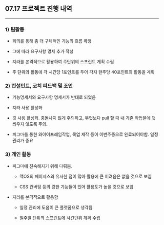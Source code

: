 ## 07.17 프로젝트 진행 내역

---

### 1) 팀활동

- 회의를 통해 좀 더 구체적인 기능의 흐름 확정

- 그에 따라 요구사항 명세 추가 작성

- 지라를 본격적으로 활용하여 주단위의 스프린트 계획 수립

- 주 단위의 활동에 각 시간당 1포인트를 두어 각자 한주당 40포인트의 활동을 계획 

### 2) 컨설턴트, 코치 피드백 및 조언

-  기능명세서와 요구사항 명세서가 반대로 되었음

- 지라 사용 활성화

- 깃 사용 활성화. 충돌나지 않게 주의하고, 무엇보다 pull 할 때 내 기존 작업물에 덧씌우지 않도록 주의.   

- 피그마를 통한 와이어프레임작업, 목업 제작 등이 이번주중으로 완료되어야함. 일정 관리가 중요

### 3) 개인 활동

- 피그마에 친숙해지기 위해 다뤄봄. 
  
  - 맥OS의 페이지스와 유사한 점이 많아 활용에 큰 어려움은 없을 것으로 보임
  
  - CSS 컨버팅 등의 강한 기능들이 있어 활용도가 높을 것으로 보임

- 지라를 본격적으로 활용함
  
  - 일정 관리에 도움이 큰 플랫폼으로 생각됨
  
  - 일주일 단위의 스프린트에 시간단위 계획 수립






